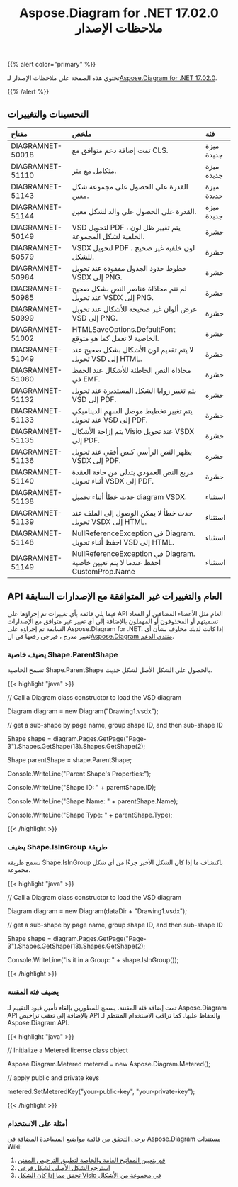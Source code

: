 ﻿---
title: Aspose.Diagram for .NET 17.02.0 ملاحظات الإصدار
type: docs
weight: 110
url: /ar/net/aspose-diagram-for-net-17-02-0-release-notes/
---
{{% alert color="primary" %}} 

تحتوي هذه الصفحة على ملاحظات الإصدار لـ[Aspose.Diagram for .NET 17.02.0](https://www.nuget.org/packages/Aspose.Diagram/17.2.0).

{{% /alert %}} 
## **التحسينات والتغييرات**

|**مفتاح**|**ملخص**|**فئة**|
|:- |:- |:- |
|DIAGRAMNET-50018|تمت إضافة دعم متوافق مع CLS.|ميزة جديدة|
|DIAGRAMNET-51110|متكامل مع متر.|ميزة جديدة|
|DIAGRAMNET-51143|القدرة على الحصول على مجموعة شكل معين.|ميزة جديدة|
|DIAGRAMNET-51144|القدرة على الحصول على والد لشكل معين.|ميزة جديدة|
|DIAGRAMNET-50149|VSD لتحويل PDF ، يتم تغيير ظل لون الخلفية لشكل المجموعة.|حشرة|
|DIAGRAMNET-50579|VSDX لتحويل PDF ، لون خلفية غير صحيح للشكل.|حشرة|
|DIAGRAMNET-50984|خطوط حدود الجدول مفقودة عند تحويل VSDX إلى PNG.|حشرة|
|DIAGRAMNET-50985|لم تتم محاذاة عناصر النص بشكل صحيح عند تحويل VSDX إلى PNG.|حشرة|
|DIAGRAMNET-50999|عرض ألوان غير صحيحة للأشكال عند تحويل VSD إلى PNG.|حشرة|
|DIAGRAMNET-51002|HTMLSaveOptions.DefaultFont الخاصية لا تعمل كما هو متوقع.|حشرة|
|DIAGRAMNET-51049|لا يتم تقديم لون الأشكال بشكل صحيح عند تحويل VSD إلى HTML.|حشرة|
|DIAGRAMNET-51080|محاذاة النص الخاطئة للأشكال عند الحفظ في EMF.|حشرة|
|DIAGRAMNET-51132|يتم تغيير زوايا الشكل المستديرة عند تحويل VSD إلى PDF.|حشرة|
|DIAGRAMNET-51133|يتم تغيير تخطيط موصل السهم الديناميكي عند تحويل VSD إلى PDF.|حشرة|
|DIAGRAMNET-51135|يتم إزاحة الأشكال Visio عند تحويل VSDX إلى PDF.|حشرة|
|DIAGRAMNET-51136|يظهر النص الرأسي كنص أفقي عند تحويل VSDX إلى PDF.|حشرة|
|DIAGRAMNET-51140|مربع النص العمودي يتدلى من حافة العقدة أثناء تحويل VSDX إلى PDF.|حشرة|
|DIAGRAMNET-51138|حدث خطأ أثناء تحميل diagram VSDX.|استثناء|
|DIAGRAMNET-51139|حدث خطأ لا يمكن الوصول إلى الملف عند تحويل VSDX إلى HTML.|استثناء|
|DIAGRAMNET-51148|NullReferenceException في Diagram. احفظ أثناء تحويل VSD إلى HTML.|استثناء|
|DIAGRAMNET-51149|NullReferenceException في Diagram. احفظ عندما لا يتم تعيين خاصية CustomProp.Name|استثناء|
## **API العام والتغييرات غير المتوافقة مع الإصدارات السابقة**
 فيما يلي قائمة بأي تغييرات تم إجراؤها على API العام مثل الأعضاء المضافين أو المعاد تسميتهم أو المحذوفون أو المهملون بالإضافة إلى أي تغيير غير متوافق مع الإصدارات السابقة تم إجراؤه على Aspose.Diagram for .NET. إذا كانت لديك مخاوف بشأن أي تغيير مدرج ، فيرجى رفعها في ال[Aspose.Diagram منتدى الدعم](https://forum.aspose.com/c/diagram/17).
### **يضيف خاصية Shape.ParentShape**
تسمح الخاصية Shape.ParentShape بالحصول على الشكل الأصل لشكل حديث.

{{< highlight "java" >}}

 // Call a Diagram class constructor to load the VSD diagram

Diagram diagram = new Diagram("Drawing1.vsdx");

// get a sub-shape by page name, group shape ID, and then sub-shape ID

Shape shape = diagram.Pages.GetPage("Page-3").Shapes.GetShape(13).Shapes.GetShape(2);

Shape parentShape = shape.ParentShape;

Console.WriteLine("Parent Shape's Properties:");

Console.WriteLine("Shape ID: " + parentShape.ID);

Console.WriteLine("Shape Name: " + parentShape.Name);

Console.WriteLine("Shape Type: " + parentShape.Type);

{{< /highlight >}}
### **يضيف Shape.IsInGroup طريقة**
تسمح طريقة Shape.IsInGroup باكتشاف ما إذا كان الشكل الأخير جزءًا من أي شكل مجموعة.

{{< highlight "java" >}}

 // Call a Diagram class constructor to load the VSD diagram

Diagram diagram = new Diagram(dataDir + "Drawing1.vsdx");

// get a sub-shape by page name, group shape ID, and then sub-shape ID

Shape shape = diagram.Pages.GetPage("Page-3").Shapes.GetShape(13).Shapes.GetShape(2);

Console.WriteLine("Is it in a Group: " + shape.IsInGroup());

{{< /highlight >}}
### **يضيف فئة المقننة**
تمت إضافة فئة المقننة. يسمح للمطورين بإلغاء تأمين قيود التقييم لـ Aspose.Diagram API بالإضافة إلى تعقب تراخيص API والحفاظ عليها. كما تراقب الاستخدام المنتظم لـ Aspose.Diagram API.

{{< highlight "java" >}}

 // Initialize a Metered license class object

Aspose.Diagram.Metered metered = new Aspose.Diagram.Metered();

// apply public and private keys

metered.SetMeteredKey("your-public-key", "your-private-key");

{{< /highlight >}}
### **أمثلة على الاستخدام**
يرجى التحقق من قائمة مواضيع المساعدة المضافة في Aspose.Diagram مستندات Wiki:

1. [قم بتعيين المفاتيح العامة والخاصة لتطبيق الترخيص المقنن](/diagram/ar/net/licensing/#licensing-setpublicandprivatekeystoapplymeteredlicense)
1. [استرجع الشكل الأصلي لشكل فرعي](/diagram/ar/net/add-retrieve-copy-and-read-visio-shape-data/#add-retrieve-copyandreadvisioshapedata-retrievetheparentshapeofasub-shape)
1. [تحقق مما إذا كان الشكل Visio في مجموعة من الأشكال](https://docs.aspose.com/diagram/net/group-convert-and-verify-shapes/)
